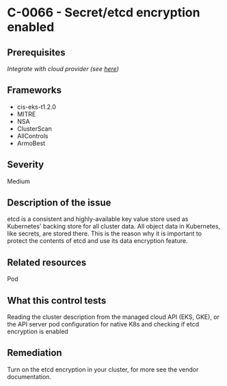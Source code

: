 # C-0066 - Secret/etcd encryption enabled

## Prerequisites
 *Integrate with cloud provider (see [here](https://hub.armosec.io/docs/kubescape-integration-with-cloud-providers))*
 
## Frameworks
* cis-eks-t1.2.0
* MITRE
* NSA
* ClusterScan
* AllControls
* ArmoBest
 
## Severity
Medium

## Description of the issue
etcd is a consistent and highly-available key value store used as Kubernetes' backing store for all cluster data. All object data in Kubernetes, like secrets, are stored there. This is the reason why it is important to protect the contents of etcd and use its data encryption feature.
 
## Related resources
Pod
 
## What this control tests 
Reading the cluster description from the managed cloud API (EKS, GKE), or the API server pod configuration for native K8s and checking if etcd encryption is enabled
 
## Remediation
Turn on the etcd encryption in your cluster, for more see the vendor documentation.
 
